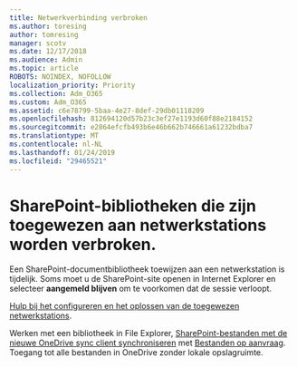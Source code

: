 ```yaml
---
title: Netwerkverbinding verbroken
ms.author: toresing
author: tomresing
manager: scotv
ms.date: 12/17/2018
ms.audience: Admin
ms.topic: article
ROBOTS: NOINDEX, NOFOLLOW
localization_priority: Priority
ms.collection: Adm_O365
ms.custom: Adm_O365
ms.assetid: c6e78799-5baa-4e27-8def-29db01118209
ms.openlocfilehash: 812694120d57b23c3ef27e1193d60f88e2184152
ms.sourcegitcommit: e2864efcfb493b6e46b662b746661a61232bdba7
ms.translationtype: MT
ms.contentlocale: nl-NL
ms.lasthandoff: 01/24/2019
ms.locfileid: "29465521"
---
```

# <a name="sharepoint-libraries-mapped-to-network-drives-become-disconnected"></a>SharePoint-bibliotheken die zijn toegewezen aan netwerkstations worden verbroken.

Een SharePoint-documentbibliotheek toewijzen aan een netwerkstation is tijdelijk. Soms moet u de SharePoint-site openen in Internet Explorer en selecteer **aangemeld blijven** om te voorkomen dat de sessie verloopt. 
  
[Hulp bij het configureren en het oplossen van de toegewezen netwerkstations](https://support.office.com/article/ef399c67-4578-4c3a-adbe-0b489084eabe.aspx).
  
Werken met een bibliotheek in File Explorer, [SharePoint-bestanden met de nieuwe OneDrive sync client synchroniseren](https://support.office.com/article/6de9ede8-5b6e-4503-80b2-6190f3354a88.aspx) met [Bestanden op aanvraag](https://support.office.com/article/0e6860d3-d9f3-4971-b321-7092438fb38e.aspx). Toegang tot alle bestanden in OneDrive zonder lokale opslagruimte.
  

